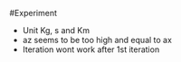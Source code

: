 #Experiment

* Unit Kg, s and Km
* az seems to be too high and equal to ax
* Iteration wont work after 1st iteration


